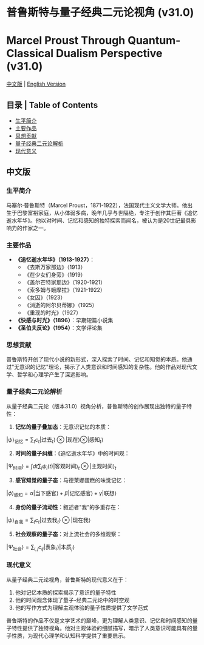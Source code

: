 # 普鲁斯特与量子经典二元论视角 (v31.0)
# Marcel Proust Through Quantum-Classical Dualism Perspective (v31.0)

[中文版](#中文版) | [English Version](#english-version)

## 目录 | Table of Contents
- [生平简介](#生平简介)
- [主要作品](#主要作品)
- [思想贡献](#思想贡献)
- [量子经典二元论解析](#量子经典二元论解析)
- [现代意义](#现代意义)

<a name="中文版"></a>
## 中文版

### 生平简介

马塞尔·普鲁斯特（Marcel Proust，1871-1922），法国现代主义文学大师。他出生于巴黎富裕家庭，从小体弱多病，晚年几乎与世隔绝，专注于创作其巨著《追忆逝水年华》。他以对时间、记忆和感知的独特探索而闻名，被认为是20世纪最具影响力的作家之一。

### 主要作品

- **《追忆逝水年华》（1913-1927）**：
  - 《去斯万家那边》（1913）
  - 《在少女们身旁》（1919）
  - 《盖尔芒特家那边》（1920-1921）
  - 《索多姆与蛾摩拉》（1921-1922）
  - 《女囚》（1923）
  - 《消逝的阿尔贝蒂娜》（1925）
  - 《重现的时光》（1927）
- **《快感与时光》（1896）**：早期短篇小说集
- **《圣伯夫反论》（1954）**：文学评论集

### 思想贡献

普鲁斯特开创了现代小说的新形式，深入探索了时间、记忆和知觉的本质。他通过"无意识的记忆"理论，揭示了人类意识和时间感知的复杂性。他的作品对现代文学、哲学和心理学产生了深远影响。

### 量子经典二元论解析

从量子经典二元论（版本31.0）视角分析，普鲁斯特的创作展现出独特的量子特性：

1. **记忆的量子叠加态**：无意识记忆的本质：

$`|\psi\rangle_{\text{记忆}} = \sum_{t} c_t |\text{过去}_t\rangle \otimes |\text{现在}\rangle \otimes |\text{感知}_t\rangle`$

2. **时间的量子纠缠**：《追忆逝水年华》中的时间观：

$`|\Psi_{\text{时间}}\rangle = \int dt \sum_i \psi_i(t) |\text{客观时间}\rangle_t \otimes |\text{主观时间}\rangle_t`$

3. **感官知觉的量子态**：马德莱娜蛋糕的味觉记忆：

$`|\phi\rangle_{\text{感知}} = \alpha |\text{当下感官}\rangle + \beta |\text{记忆感官}\rangle + \gamma |\text{联想}\rangle`$

4. **身份的量子流动性**：叙述者"我"的多重存在：

$`|\psi\rangle_{\text{自我}} = \sum_t c_t |\text{过去我}_t\rangle \otimes |\text{现在我}\rangle`$

5. **社会观察的量子态**：对上流社会的多维观察：

$`|\Psi_{\text{社会}}\rangle = \sum_{i,j} c_{ij} |\text{表象}_i\rangle |\text{本质}_j\rangle`$

### 现代意义

从量子经典二元论视角，普鲁斯特的现代意义在于：

1. 他对记忆本质的探索揭示了意识的量子特性
2. 他的时间观念体现了量子-经典二元论中的时空观
3. 他的写作方式为理解主观体验的量子性质提供了文学范式

普鲁斯特的作品不仅是文学艺术的巅峰，更为理解人类意识、记忆和时间感知的量子特性提供了独特视角。他对主观体验的细腻描写，暗示了人类意识可能具有的量子性质，为现代心理学和认知科学提供了重要启示。
